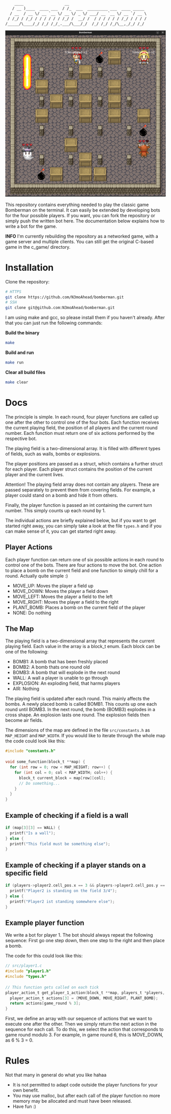 ```
    ____                  __
   / __ )____  ____ ___  / /_  ___  _________ ___  ____ _____
  / __  / __ \/ __ `__ \/ __ \/ _ \/ ___/ __ `__ \/ __ `/ __ \
 / /_/ / /_/ / / / / / / /_/ /  __/ /  / / / / / / /_/ / / / /
/_____/\____/_/ /_/ /_/_.___/\___/_/  /_/ /_/ /_/\__,_/_/ /_/
```

![alt text](images/game_example_image.png)


This repository contains everything needed to play the classic game Bomberman on the terminal. It can easily be extended by developing bots for the four possible players. If you want, you can fork the repository or simply push the written bot here. The documentation below explains how to write a bot for the game.

**INFO** I'm currently rebuilding the repository as a networked game, with a game server and multiple clients. You can still get the original C-based game in the c_game/ directory.

# Installation

Clone the repository:

```bash
# HTTPS
git clone https://github.com/N3moAhead/bomberman.git
# SSH
git clone git@github.com:N3moAhead/bomberman.git
```

I am using make and gcc, so please install them if you haven't already.
After that you can just run the following commands:

**Build the binary**

```bash
make
```

**Build and run**

```bash
make run
```

**Clear all build files**

```bash
make clear
```

# Docs

The principle is simple. In each round, four player functions are called up one after the other to control one of the four bots. Each function receives the current playing field, the position of all players and the current round number. Each function must return one of six actions performed by the respective bot.

The playing field is a two-dimensional array. It is filled with different types of fields, such as walls, bombs or explosions.

The player positions are passed as a struct, which contains a further struct for each player. Each player struct contains the position of the current player and the current lives.

Attention! The playing field array does not contain any players. These are passed separately to prevent them from covering fields. For example, a player could stand on a bomb and hide it from others.

Finally, the player function is passed an int containing the current turn number. This simply counts up each round by 1.

The individual actions are briefly explained below, but if you want to get started right away, you can simply take a look at the file `types.h` and if you can make sense of it, you can get started right away.

## Player Actions

Each player function can return one of six possible actions in each round to control one of the bots. There are four actions to move the bot. One action to place a bomb on the current field and one function to simply chill for a round. Actually quite simple :)

- MOVE_UP: Moves the player a field up
- MOVE_DOWN: Moves the player a field down
- MOVE_LEFT: Moves the player a field to the left
- MOVE_RIGHT: Moves the player a field to the right
- PLANT_BOMB: Places a bomb on the current field of the player
- NONE: Do nothing

## The Map

The playing field is a two-dimensional array that represents the current playing field. Each value in the array is a block_t enum. Each block can be one of the following:

- BOMB1: A bomb that has been freshly placed
- BOMB2: A bomb thats one round old
- BOMB3: A bomb that will explode in the next round
- WALL: A wall a player is unable to go through
- EXPLOSION: An exploding field, that harms players
- AIR: Nothing

The playing field is updated after each round. This mainly affects the bombs. A newly placed bomb is called BOMB1. This counts up one each round until BOMB3. In the next round, the bomb (BOMB3) explodes in a cross shape. An explosion lasts one round. The explosion fields then become air fields.

The dimensions of the map are defined in the file `src/constants.h` as `MAP_HEIGHT` and `MAP_WIDTH`. If you would like to iterate through the whole map the code could look like this:

```c
#include "constants.h"

void some_function(block_t **map) {
  for (int row = 0; row < MAP_HEIGHT; row++) {
    for (int col = 0; col < MAP_WIDTH; col++) {
      block_t current_block = map[row][col];
      // Do something...
    }
  }
}
```

## Example of checking if a field is a wall

```c
if (map[3][3] == WALL) {
  printf("Is a wall");
} else {
  printf("This field must be something else");
}
```

## Example of checking if a player stands on a specific field

```c
if (players->player2.cell_pos.x == 3 && players->player2.cell_pos.y == 4) {
  printf("Player2 is standing on the field 3/4");
} else {
  printf("Player2 ist standing somewhere else");
}
```

## Example player function

We write a bot for player 1. The bot should always repeat the following sequence: First go one step down, then one step to the right and then place a bomb.

The code for this could look like this:

```c
// src/player1.c
#include "player1.h"
#include "types.h"

// This function gets called on each tick
player_action_t get_player_1_action(block_t **map, players_t *players, int game_round) {
  player_action_t actions[3] = {MOVE_DOWN, MOVE_RIGHT, PLANT_BOMB};
  return actions[game_round % 3];
}
```

First, we define an array with our sequence of actions that we want to execute one after the other. Then we simply return the next action in the sequence for each call. To do this, we select the action that corresponds to game round modulo 3. For example, in game round 6, this is MOVE_DOWN, as 6 % 3 = 0.

# Rules

Not that many in general do what you like hahaa

- It is not permitted to adapt code outside the player functions for your own benefit.
- You may use malloc, but after each call of the player function no more memory may be allocated and must have been released.
- Have fun :)
